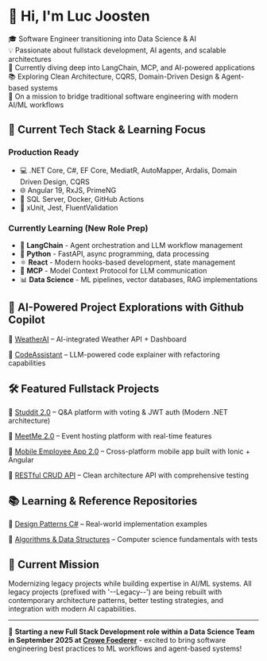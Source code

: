 # 👋 Hi, I'm Luc Joosten

🎓 Software Engineer transitioning into Data Science & AI  
💡 Passionate about fullstack development, AI agents, and scalable architectures  
🤖 Currently diving deep into LangChain, MCP, and AI-powered applications  
📚 Exploring Clean Architecture, CQRS, Domain-Driven Design & Agent-based systems  
🎯 On a mission to bridge traditional software engineering with modern AI/ML workflows  

## 🧰 Current Tech Stack & Learning Focus

### Production Ready
- 💻 .NET Core, C#, EF Core, MediatR, AutoMapper, Ardalis, Domain Driven Design, CQRS
- 🌐 Angular 19, RxJS, PrimeNG
- 🧱 SQL Server, Docker, GitHub Actions
- 🧪 xUnit, Jest, FluentValidation

### Currently Learning (New Role Prep)
- 🤖 **LangChain** - Agent orchestration and LLM workflow management
- 🐍 **Python** - FastAPI, async programming, data processing
- ⚛️ **React** - Modern hooks-based development, state management
- 🔗 **MCP** - Model Context Protocol for LLM communication
- 📊 **Data Science** - ML pipelines, vector databases, RAG implementations

## 🚀 AI-Powered Project Explorations with Github Copilot
🔹 [WeatherAI](https://github.com/lhajoosten/WeatherAI) – AI-integrated Weather API + Dashboard

🔹 [CodeAssistant](https://github.com/lhajoosten/Code-Snipper-Explainer) – LLM-powered code explainer with refactoring capabilities

## 🛠️ Featured Fullstack Projects
🔹 [Studdit 2.0](https://github.com/lhajoosten/Studdit-2.0) – Q&A platform with voting & JWT auth (Modern .NET architecture)

🔹 [MeetMe 2.0](https://github.com/lhajoosten/MeetMe-2.0) – Event hosting platform with real-time features

🔹 [Mobile Employee App 2.0](https://github.com/lhajoosten/Employee-Mobile-App) – Cross-platform mobile app built with Ionic + Angular

🔹 [RESTful CRUD API](https://github.com/lhajoosten/RESTful-CRUD-Api) – Clean architecture API with comprehensive testing

## 📚 Learning & Reference Repositories
🔹 [Design Patterns C#](https://github.com/lhajoosten/Design-Patterns) – Real-world implementation examples

🔹 [Algorithms & Data Structures](https://github.com/lhajoosten/Algorithms-and-Datastructures) – Computer science fundamentals with tests

## 🔄 Current Mission
Modernizing legacy projects while building expertise in AI/ML systems. All legacy projects (prefixed with '--Legacy--') are being rebuilt with contemporary architecture patterns, better testing strategies, and integration with modern AI capabilities.

---

💼 **Starting a new Full Stack Development role within a Data Science Team in September 2025 at [Crowe Foederer](https://www.foederer.nl)** - excited to bring software engineering best practices to ML workflows and agent-based systems!
